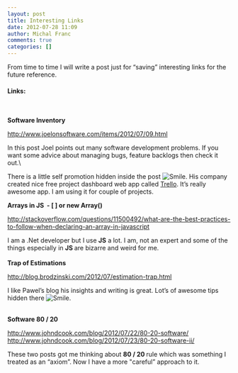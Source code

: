 ```yaml
---
layout: post
title: Interesting Links
date: 2012-07-28 11:09
author: Michal Franc
comments: true
categories: []
---
```

<p>From time to time I will write a post just for “saving” interesting links for the future reference. <h4>Links:</h4> <p>&nbsp;</p> <p><strong>Software Inventory </strong></p> <p><a href="http://www.joelonsoftware.com/items/2012/07/09.html">http://www.joelonsoftware.com/items/2012/07/09.html</a></p> <p>In this post Joel points out many software development problems. If you want some advice about managing bugs, feature backlogs then check it out.\</p> <p>There is a little self promotion hidden inside the post <img style="border-bottom-style: none; border-left-style: none; border-top-style: none; border-right-style: none" class="wlEmoticon wlEmoticon-smile" alt="Smile" src="http://www.mfranc.com/wp-content/uploads/2012/07/wlEmoticon-smile.png">. His company created nice free project dashboard web app called <a href="https://trello.com/">Trello</a>. It’s really awesome app. I am using it for couple of projects. <br></p> <p><strong>Arrays in JS&nbsp; - [ ] or new Array()</strong></p> <p><a href="http://stackoverflow.com/questions/11500492/what-are-the-best-practices-to-follow-when-declaring-an-array-in-javascript">http://stackoverflow.com/questions/11500492/what-are-the-best-practices-to-follow-when-declaring-an-array-in-javascript</a></p> <p>I am a .Net developer but I use <strong>JS</strong> a lot. I am, not an expert and some of the things especially in <strong>JS </strong>are bizarre and weird for me. <br><br><strong>Trap of Estimations</strong></p><strong></strong> <p><a href="http://blog.brodzinski.com/2012/07/estimation-trap.html">http://blog.brodzinski.com/2012/07/estimation-trap.html</a></p> <p>I like Pawel’s blog his insights and writing is great. Lot’s of awesome tips hidden there <img style="border-bottom-style: none; border-left-style: none; border-top-style: none; border-right-style: none" class="wlEmoticon wlEmoticon-smile" alt="Smile" src="http://www.mfranc.com/wp-content/uploads/2012/07/wlEmoticon-smile.png">.</p> <p><br><strong>Software 80 / 20</strong></p><a href="https://owa.jetshop.se/exchweb/bin/redir.asp?URL=http://www.johndcook.com/blog/2012/07/22/80-20-software/">http://www.johndcook.com/blog/2012/07/22/80-20-software/</a><br><a href="https://owa.jetshop.se/exchweb/bin/redir.asp?URL=http://www.johndcook.com/blog/2012/07/23/80-20-software-ii/">http://www.johndcook.com/blog/2012/07/23/80-20-software-ii/</a> <p>These two posts got me thinking about <strong>80 / 20 </strong>rule which was something I treated as an “axiom”. Now I have a more "careful” approach to it.</p>
